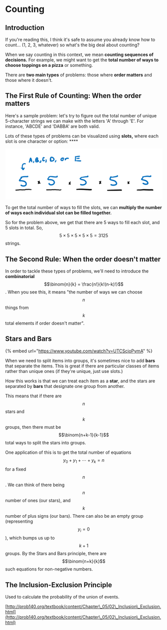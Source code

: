 # Counting

## Introduction

If you're reading this, I think it's safe to assume you already know how to count... (1, 2, 3, whatever) so what's the big deal about counting?

When we say counting in this context, we mean **counting sequences of decisions.** For example, we might want to get the **total number of ways to choose toppings on a pizza** or something.&#x20;

There are **two main types** of problems: those where **order matters** and those where it doesn't.&#x20;

## The First Rule of Counting: When the order matters

Here's a sample problem: let's try to figure out the total number of unique 5-character strings we can make with the letters 'A' through 'E'. For instance, 'ABCDE' and 'DABBA' are both valid.

Lots of these types of problems can be visualized using **slots,** where each slot is one character or option: ****&#x20;

****![](<../.gitbook/assets/image (19).png>)****

To get the total number of ways to fill the slots, we can **multiply the number of ways each individual slot can be filled together.**

So for the problem above, we get that there are 5 ways to fill each slot, and 5 slots in total. So, $$5 \times 5 \times 5 \times 5 \times 5 = 3125$$strings.

## **The Second Rule: When the order doesn't matter**

In order to tackle these types of problems, we'll need to introduce the **combinatorial** $$\binom{n}{k} = \frac{n!}{k!(n-k)!}$$. When you see this, it means "the number of ways we can choose $$n$$things from $$k$$total elements if order doesn't matter".&#x20;



## Stars and Bars

{% embed url="https://www.youtube.com/watch?v=UTCScjoPymA" %}

When we need to split items into groups, it's sometimes nice to add **bars** that separate the items. This is great if there are particular classes of items rather than unique ones (if they're unique, just use slots.)

How this works is that we can treat each item as a **star**, and the stars are separated by **bars** that designate one group from another.

This means that if there are $$n$$stars and $$k$$groups, then there must be $$\binom{n+k-1}{k-1}$$total ways to split the stars into groups.

One application of this is to get the total number of equations $$y_0 + y_1 + \cdots + y_k = n$$for a fixed $$n$$. We can think of there being $$n$$number of ones (our stars), and $$k$$number of plus signs (our bars). There can also be an empty group (representing $$y_i = 0$$), which bumps us up to $$k+1$$groups. By the Stars and Bars principle, there are $$\binom{n+k}{k}$$such equations for non-negative numbers.

## The Inclusion-Exclusion Principle

Used to calculate the probability of the union of events.

[http://prob140.org/textbook/content/Chapter\_05/02\_Inclusion\_Exclusion.html](http://prob140.org/textbook/content/Chapter\_05/02\_Inclusion\_Exclusion.html)
